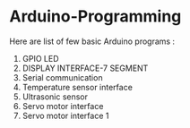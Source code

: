 # Arduino-Programming

Here are  list of few basic Arduino programs :
1. GPIO LED
2. DISPLAY INTERFACE-7 SEGMENT
3. Serial communication
4. Temperature sensor interface
5. Ultrasonic sensor 
6. Servo motor interface
7. Servo motor interface 1
